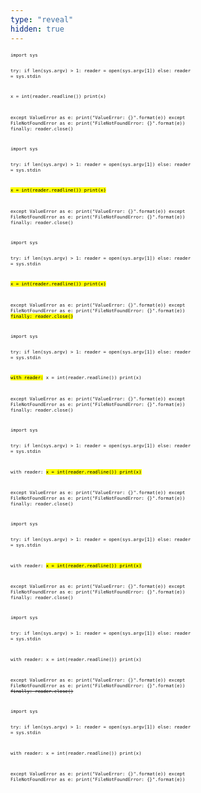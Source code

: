 ```yaml
---
type: "reveal"
hidden: true
---
```


<section>
	<pre class="stretch" style="font-size: .61em"><code class="python">import sys

try:
  if len(sys.argv) > 1:
    reader = open(sys.argv[1])
  else:
    reader = sys.stdin

  x = int(reader.readline())
  print(x)

except ValueError as e:
  print("ValueError: {}".format(e))
except FileNotFoundError as e:
  print("FileNotFoundError: {}".format(e))
finally:
  reader.close()
</code></pre>
</section>


<section>
	<pre class="stretch" style="font-size: .61em"><code class="python">import sys

try:
  if len(sys.argv) > 1:
    reader = open(sys.argv[1])
  else:
    reader = sys.stdin

  <mark>x = int(reader.readline())
  print(x)</mark>

except ValueError as e:
  print("ValueError: {}".format(e))
except FileNotFoundError as e:
  print("FileNotFoundError: {}".format(e))
finally:
  reader.close()
</code></pre>
</section>


<section>
	<pre class="stretch" style="font-size: .61em"><code class="python">import sys

try:
  if len(sys.argv) > 1:
    reader = open(sys.argv[1])
  else:
    reader = sys.stdin

  <mark>x = int(reader.readline())
  print(x)</mark>

except ValueError as e:
  print("ValueError: {}".format(e))
except FileNotFoundError as e:
  print("FileNotFoundError: {}".format(e))
<mark>finally:
  reader.close()</mark>
</code></pre>
</section>


<section>
	<pre class="stretch" style="font-size: .61em"><code class="python">import sys

try:
  if len(sys.argv) > 1:
    reader = open(sys.argv[1])
  else:
    reader = sys.stdin

  <mark>with reader:</mark>
  x = int(reader.readline())
  print(x)

except ValueError as e:
  print("ValueError: {}".format(e))
except FileNotFoundError as e:
  print("FileNotFoundError: {}".format(e))
finally:
  reader.close()
</code></pre>
</section>

<section>
	<pre class="stretch" style="font-size: .61em"><code class="python">import sys

try:
  if len(sys.argv) > 1:
    reader = open(sys.argv[1])
  else:
    reader = sys.stdin

  with reader:
  <mark>x = int(reader.readline())
  print(x)</mark>

except ValueError as e:
  print("ValueError: {}".format(e))
except FileNotFoundError as e:
  print("FileNotFoundError: {}".format(e))
finally:
  reader.close()
</code></pre>
</section>

<section>
	<pre class="stretch" style="font-size: .61em"><code class="python">import sys

try:
  if len(sys.argv) > 1:
    reader = open(sys.argv[1])
  else:
    reader = sys.stdin

  with reader:
    <mark>x = int(reader.readline())
    print(x)</mark>

except ValueError as e:
  print("ValueError: {}".format(e))
except FileNotFoundError as e:
  print("FileNotFoundError: {}".format(e))
finally:
  reader.close()
</code></pre>
</section>



<section>
	<pre class="stretch" style="font-size: .61em"><code class="python">import sys

try:
  if len(sys.argv) > 1:
    reader = open(sys.argv[1])
  else:
    reader = sys.stdin

  with reader:
    x = int(reader.readline())
    print(x)

except ValueError as e:
  print("ValueError: {}".format(e))
except FileNotFoundError as e:
  print("FileNotFoundError: {}".format(e))
<s>finally:
  reader.close()</s>
</code></pre>
</section>


<section>
	<pre class="stretch" style="font-size: .61em"><code class="python">import sys

try:
  if len(sys.argv) > 1:
    reader = open(sys.argv[1])
  else:
    reader = sys.stdin

  with reader:
    x = int(reader.readline())
    print(x)

except ValueError as e:
  print("ValueError: {}".format(e))
except FileNotFoundError as e:
  print("FileNotFoundError: {}".format(e))
</code></pre>
</section>
